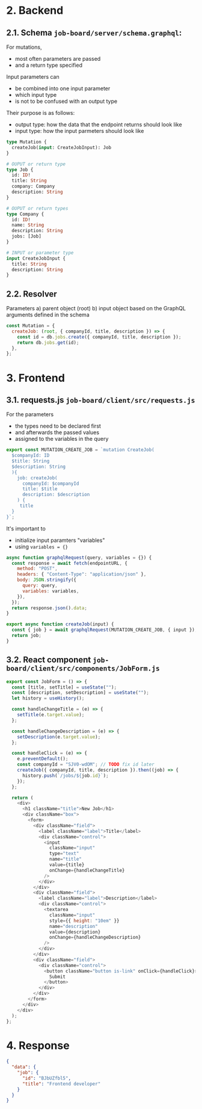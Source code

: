 # 2. Backend

## 2.1. Schema `job-board/server/schema.graphql`:

For mutations,

- most often parameters are passed
- and a return type specified

Input parameters can

- be combined into one input parameter
- which input type
- is not to be confused with an output type

Their purpose is as follows:

- output type: how the data that the endpoint returns should look like
- input type: how the input parmeters should look like

```graphql
type Mutation {
  createJob(input: CreateJobInput): Job
}

# OUPUT or return type
type Job {
  id: ID!
  title: String
  company: Company
  description: String
}

# OUPUT or return types
type Company {
  id: ID!
  name: String
  description: String
  jobs: [Job]
}

# INPUT or parameter type
input CreateJobInput {
  title: String
  description: String
}
```

## 2.2. Resolver

Parameters
a) parent object (root)
b) input object based on the GraphQL arguments defined in the schema

```javascript
const Mutation = {
  createJob: (root, { companyId, title, description }) => {
    const id = db.jobs.create({ companyId, title, description });
    return db.jobs.get(id);
  },
};
```

# 3. Frontend

## 3.1. requests.js `job-board/client/src/requests.js`

For the parameters

- the types need to be declared first
- and afterwards the passed values
- assigned to the variables in the query

```javascript
export const MUTATION_CREATE_JOB = `mutation CreateJob(
  $companyId: ID
  $title: String
  $description: String
  ){
    job: createJob(
      companyId: $companyId
      title: $title
      description: $description
    ) {
     title
  }
}`;
```

It's important to

- initialize input paramters "variables"
- using `variables = {}`

```javascript
async function graphqlRequest(query, variables = {}) {
  const response = await fetch(endpointURL, {
    method: "POST",
    headers: { "Content-Type": "application/json" },
    body: JSON.stringify({
      query: query,
      variables: variables,
    }),
  });
  return response.json().data;
}

export async function createJob(input) {
  const { job } = await graphqlRequest(MUTATION_CREATE_JOB, { input });
  return job;
}
```

## 3.2. React component `job-board/client/src/components/JobForm.js`

```javascript
export const JobForm = () => {
  const [title, setTitle] = useState("");
  const [description, setDescription] = useState("");
  let history = useHistory();

  const handleChangeTitle = (e) => {
    setTitle(e.target.value);
  };

  const handleChangeDescription = (e) => {
    setDescription(e.target.value);
  };

  const handleClick = (e) => {
    e.preventDefault();
    const companyId = "SJV0-wdOM"; // TODO fix id later
    createJob({ companyId, title, description }).then((job) => {
      history.push(`/jobs/${job.id}`);
    });
  };

  return (
    <div>
      <h1 className="title">New Job</h1>
      <div className="box">
        <form>
          <div className="field">
            <label className="label">Title</label>
            <div className="control">
              <input
                className="input"
                type="text"
                name="title"
                value={title}
                onChange={handleChangeTitle}
              />
            </div>
          </div>
          <div className="field">
            <label className="label">Description</label>
            <div className="control">
              <textarea
                className="input"
                style={{ height: "10em" }}
                name="description"
                value={description}
                onChange={handleChangeDescription}
              />
            </div>
          </div>
          <div className="field">
            <div className="control">
              <button className="button is-link" onClick={handleClick}>
                Submit
              </button>
            </div>
          </div>
        </form>
      </div>
    </div>
  );
};
```

# 4. Response

```json
{
  "data": {
    "job": {
      "id": "BJbUZfbl5",
      "title": "Frontend developer"
    }
  }
}
```
